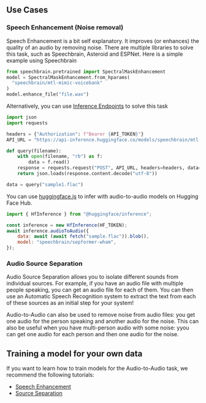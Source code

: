 ## Use Cases

### Speech Enhancement (Noise removal)

Speech Enhancement is a bit self explanatory. It improves (or enhances) the quality of an audio by removing noise. There are multiple libraries to solve this task, such as Speechbrain, Asteroid and ESPNet. Here is a simple example using Speechbrain

```python
from speechbrain.pretrained import SpectralMaskEnhancement
model = SpectralMaskEnhancement.from_hparams(
  "speechbrain/mtl-mimic-voicebank"
)
model.enhance_file("file.wav")
```

Alternatively, you can use [Inference Endpoints](https://huggingface.co/inference-endpoints) to solve this task

```python
import json
import requests

headers = {"Authorization": f"Bearer {API_TOKEN}"}
API_URL = "https://api-inference.huggingface.co/models/speechbrain/mtl-mimic-voicebank"

def query(filename):
    with open(filename, "rb") as f:
        data = f.read()
    response = requests.request("POST", API_URL, headers=headers, data=data)
    return json.loads(response.content.decode("utf-8"))

data = query("sample1.flac")
```

You can use [huggingface.js](https://github.com/huggingface/huggingface.js) to infer with audio-to-audio models on Hugging Face Hub.

```javascript
import { HfInference } from "@huggingface/inference";

const inference = new HfInference(HF_TOKEN);
await inference.audioToAudio({
	data: await (await fetch("sample.flac")).blob(),
	model: "speechbrain/sepformer-wham",
});
```

### Audio Source Separation

Audio Source Separation allows you to isolate different sounds from individual sources. For example, if you have an audio file with multiple people speaking, you can get an audio file for each of them. You can then use an Automatic Speech Recognition system to extract the text from each of these sources as an initial step for your system!

Audio-to-Audio can also be used to remove noise from audio files: you get one audio for the person speaking and another audio for the noise. This can also be useful when you have multi-person audio with some noise: yyou can get one audio for each person and then one audio for the noise.

## Training a model for your own data

If you want to learn how to train models for the Audio-to-Audio task, we recommend the following tutorials:

- [Speech Enhancement](https://speechbrain.github.io/tutorial_enhancement.html)
- [Source Separation](https://speechbrain.github.io/tutorial_separation.html)
